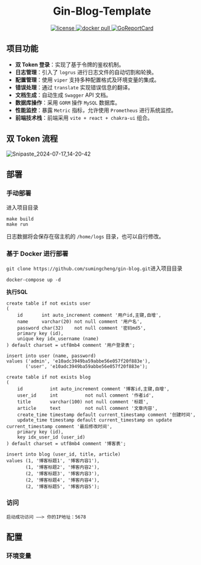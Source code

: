 <h1 align="center">Gin-Blog-Template</h1>
<p align="center">
  <a href="https://raw.githubusercontent.com/sumingcheng/gin-blog/main/LICENSE">
    <img src="https://img.shields.io/github/license/sumingcheng/gin-blog?color=brightgreen" alt="license">
  </a>
  <a href="https://hub.docker.com/repository/docker/smcroot/gin-blog">
    <img src="https://img.shields.io/docker/pulls/smcroot/gin-blog?color=brightgreen" alt="docker pull">
  </a>
  <a href="https://goreportcard.com/report/github.com/sumingcheng/gin-blog">
    <img src="https://goreportcard.com/badge/github.com/sumingcheng/gin-blog" alt="GoReportCard">
  </a>
</p>

## 项目功能
-  **双 Token 登录**：实现了基于令牌的鉴权机制。
-  **日志管理**：引入了 `logrus` 进行日志文件的自动切割和轮换。
-  **配置管理**：使用 `viper` 支持多种配置格式及环境变量的集成。
-  **错误处理**：通过 `translate` 实现错误信息的翻译。
-  **文档生成**：自动生成 `Swagger` API 文档。
-  **数据库操作**：采用 `GORM` 操作 `MySQL` 数据库。
-  **性能监控**：暴露 `Metric` 指标，允许使用 `Prometheus` 进行系统监控。
-  **前端技术栈**：前端采用 `vite + react + chakra-ui` 组合。

## 双 Token 流程
![Snipaste_2024-07-17_14-20-42](https://github.com/user-attachments/assets/8cea318f-2302-4f19-b5a1-301714d1a00e)


## 部署
### 手动部署
进入项目目录

```
make build
make run
```

日志数据将会保存在宿主机的 `/home/logs` 目录，也可以自行修改。

### 基于 Docker 进行部署

`git clone https://github.com/sumingcheng/gin-blog.git`进入项目目录

```
docker-compose up -d
```

**执行SQL**

```
create table if not exists user
(
    id       int auto_increment comment '用户id,主键,自增',
    name     varchar(20) not null comment '用户名',
    password char(32)    not null comment '密码md5',
    primary key (id),
    unique key idx_username (name)
) default charset = utf8mb4 comment '用户登录表';

insert into user (name, password)
values ('admin', 'e10adc3949ba59abbe56e057f20f883e'),
       ('user', 'e10adc3949ba59abbe56e057f20f883e');

create table if not exists blog
(
    id          int auto_increment comment '博客id,主键,自增',
    user_id     int          not null comment '作者id',
    title       varchar(100) not null comment '标题',
    article     text         not null comment '文章内容',
    create_time timestamp default current_timestamp comment '创建时间',
    update_time timestamp default current_timestamp on update current_timestamp comment '最后修改时间',
    primary key (id),
    key idx_user_id (user_id)
) default charset = utf8mb4 comment '博客表';

insert into blog (user_id, title, article)
values (1, '博客标题1', '博客内容1'),
       (1, '博客标题2', '博客内容2'),
       (2, '博客标题3', '博客内容3'),
       (2, '博客标题4', '博客内容4'),
       (2, '博客标题5', '博客内容5');
```

### 访问

```
启动成功访问 ——> 你的IP地址：5678
```

## 配置

### 环境变量
